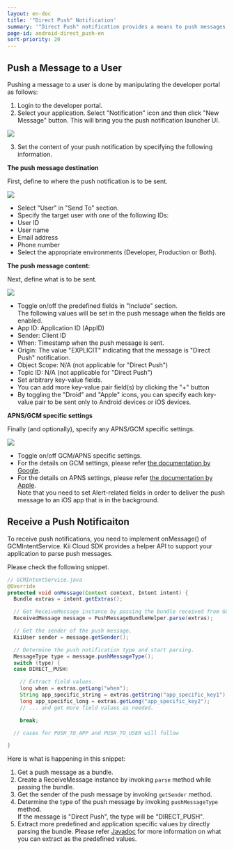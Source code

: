 ```yaml
---
layout: en-doc
title: '"Direct Push" Notification'
summary: '"Direct Push" notification provides a means to push messages directly to a certain user.  The feature is intended to be used by an app developer only.  An app developer can select any application user and directly push a message to this user by manipulating the developer portal.'
page-id: android-direct_push-en
sort-priority: 20
---
```


## Push a Message to a User

Pushing a message to a user is done by manipulating the developer portal as follows:

1. Login to the developer portal.
2. Select your application.  Select "Notification" icon and then click "New Message" button.
This will bring you the push notification launcher UI.

 ![](01.png)

3. Set the content of your push notification by specifying the following information.

**The push message destination**

First, define to where the push notification is to be sent.

 ![](02.png)

* Select "User" in "Send To" section.
* Specify the target user with one of the following IDs:
 * User ID
 * User name
 * Email address
 * Phone number
* Select the appropriate environments (Developer, Production or Both).

**The push message content:**

Next, define what is to be sent.

 ![](03.png)

* Toggle on/off the predefined fields in "Include" section.<BR />The following values will be set in the push message when the fields are enabled.
 * App ID: Application ID (AppID) 
 * Sender: Client ID
 * When: Timestamp when the push message is sent.
 * Origin: The value "EXPLICIT" indicating that the message is "Direct Push" notification.
 * Object Scope: N/A (not applicable for "Direct Push")
 * Topic ID: N/A (not applicable for "Direct Push")
* Set arbitrary key-value fields.
 * You can add more key-value pair field(s) by clicking the "+" button
 * By toggling the "Droid" and "Apple" icons, you can specify each key-value pair to be sent only to Android devices or iOS devices.

**APNS/GCM specific settings**

Finally (and optionally), specify any APNS/GCM specific settings.

 ![](04.png)

* Toggle on/off GCM/APNS specific settings.
 * For the details on GCM settings, please refer [the documentation by Google](http://developer.android.com/google/gcm/gcm.html#server).
 * For the details on APNS settings, please refer [the documentation by Apple](http://developer.apple.com/library/mac/#documentation/NetworkingInternet/Conceptual/RemoteNotificationsPG/ApplePushService/ApplePushService.html).<BR />Note that you need to set Alert-related fields in order to deliver the push message to an iOS app that is in the background.

## Receive a Push Notificaiton

To receive push notifications, you need to implement onMessage() of GCMIntentService.  Kii Cloud SDK provides a helper API to support your application to parse push messages.

Please check the following snippet.

```java
// GCMIntentService.java
@Override
protected void onMessage(Context context, Intent intent) {
  Bundle extras = intent.getExtras();

  // Get ReceiveMessage instance by passing the bundle received from GCM.
  ReceivedMessage message = PushMessageBundleHelper.parse(extras);

  // Get the sender of the push message.
  KiiUser sender = message.getSender();

  // Determine the push notification type and start parsing.
  MessageType type = message.pushMessageType();
  switch (type) {
  case DIRECT＿PUSH:

    // Extract field values.
    long when = extras.getLong("when");
    String app_specific_string = extras.getString("app_specific_key1");
    long app_specific_long = extras.getLong("app_specific_key2");
    // ... and get more field values as needed.

    break;

  // cases for PUSH_TO_APP and PUSH_TO_USER will follow  

}
```

Here is what is happening in this snippet:

1. Get a push message as a bundle.
2. Create a ReceiveMessage instance by invoking `parse` method while passing the bundle.
3. Get the sender of the push message by invoking `getSender` method.
4. Determine the type of the push message by invoking `pushMessageType` method.<BR />If the message is "Direct Push", the type will be "DIRECT\_PUSH".
5. Extract more predefined and application specific values by directly parsing the bundle.  Please refer [Javadoc](http://static.kii.com/devportal/docs/storage/com/kii/cloud/storage/KiiPushSubscription.html) for more information on what you can extract as the predefined values.

